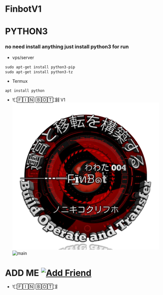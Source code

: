 # FinbotV1
# PYTHON3
### no need install anything just install python3 for run
- vps/server
```
sudo apt-get install python3-pip
sudo apt-get install python3-tz
```

- Termux
```
apt install python
```

- ই۝🄵🄸🄽 🄱🄾🅃۝ईई V1
![finbotv1](finbotv1.png) ![main](main.png)

# ADD ME <a href="https://line.me/R/ti/p/~kangnur04"><img height="36" border="0" alt="Add Friend" src="https://scdn.line-apps.com/n/line_add_friends/btn/en.png"></a>
- ই۝🄵🄸🄽 🄱🄾🅃۝ई

```
